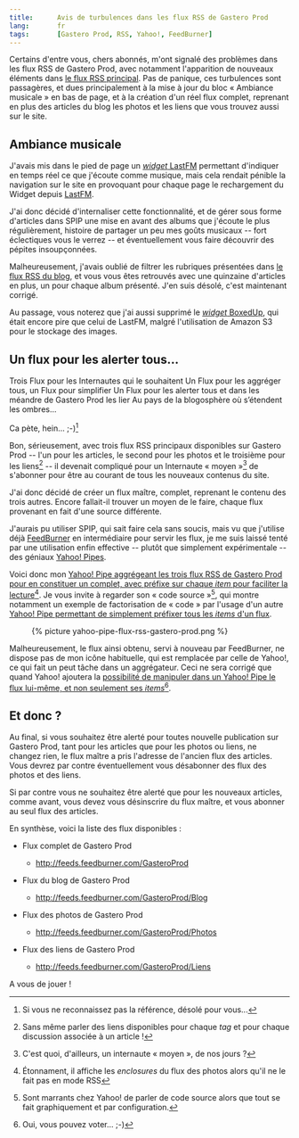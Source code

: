 ```yaml
--- 
title:      Avis de turbulences dans les flux RSS de Gastero Prod 
lang:       fr 
tags:       [Gastero Prod, RSS, Yahoo!, FeedBurner]
---
```


Certains d'entre vous, chers abonnés, m'ont signalé des problèmes dans les flux RSS de Gastero Prod, avec notamment l'apparition de nouveaux éléments dans [le flux RSS principal](http://feeds.feedburner.com/GasteroProd). Pas de panique, ces turbulences sont passagères, et dues principalement à la mise à jour du bloc « Ambiance musicale » en bas de page, et à la création d'un réel flux complet, reprenant en plus des articles du blog les photos et les liens que vous trouvez aussi sur le site.



## Ambiance musicale


J'avais mis dans le pied de page un [*widget* LastFM](http://www.lastfm.fr/widgets/) permettant d'indiquer en temps réel ce que j'écoute comme musique, mais cela rendait pénible la navigation sur le site en provoquant pour chaque page le rechargement du Widget depuis [LastFM](http://www.lastfm.fr/).

J'ai donc décidé d'internaliser cette fonctionnalité, et de gérer sous forme d'articles dans SPIP une mise en avant des albums que j'écoute le plus régulièrement, histoire de partager un peu mes goûts musicaux -- fort éclectiques vous le verrez -- et éventuellement vous faire découvrir des pépites insoupçonnées.

Malheureusement, j'avais oublié de filtrer les rubriques présentées dans [le flux RSS du blog](http://feeds.feedburner.com/GasteroProd/Blog), et vous vous êtes retrouvés avec une quinzaine d'articles en plus, un pour chaque album présenté. J'en suis désolé, c'est maintenant corrigé.

Au passage, vous noterez que j'ai aussi supprimé le [*widget* BoxedUp](http://www.boxedup.com/get/widgetstart), qui était encore pire que celui de LastFM, malgré l'utilisation de Amazon S3 pour le stockage des images.

## Un flux pour les alerter tous...


<poesie>
Trois Flux pour les Internautes qui le souhaitent
Un Flux pour les aggréger tous, un Flux pour simplifier
Un Flux pour les alerter tous et dans les méandre de Gastero Prod les lier
Au pays de la blogosphère où s’étendent les ombres...
</poesie>

Ca pète, hein... ;-)[^1]

Bon, sérieusement, avec trois flux RSS principaux disponibles sur Gastero Prod -- l'un pour les articles, le second pour les photos et le troisième pour les liens[^2] -- il devenait compliqué pour un Internaute « moyen »[^3] de s'abonner pour être au courant de tous les nouveaux contenus du site.

J'ai donc décidé de créer un flux maître, complet, reprenant le contenu des trois autres. Encore fallait-il trouver un moyen de le faire, chaque flux provenant en fait d'une source différente.

J'aurais pu utiliser SPIP, qui sait faire cela sans soucis, mais vu que j'utilise déjà [FeedBurner](http://www.feedburner.com) en intermédiaire pour servir les flux, je me suis laissé tenté par une utilisation enfin effective -- plutôt que simplement expérimentale -- des géniaux [Yahoo! Pipes](http://pipes.yahoo.com/).

Voici donc mon [Yahoo! Pipe aggrégeant les trois flux RSS de Gastero Prod pour en constituer un complet, avec préfixe sur chaque *item* pour faciliter la lecture](http://pipes.yahoo.com/nicolashoizey/gasteroprod)[^4]. Je vous invite à regarder son « code source »[^5], qui montre notamment un exemple de factorisation de « code » par l'usage d'un autre [Yahoo! Pipe permettant de simplement préfixer tous les *items* d'un flux](http://pipes.yahoo.com/nicolashoizey/feeditemprefix).

<figure>
  {% picture yahoo-pipe-flux-rss-gastero-prod.png %}
</figure>


Malheureusement, le flux ainsi obtenu, servi à nouveau par FeedBurner, ne dispose pas de mon icône habituelle, qui est remplacée par celle de Yahoo!, ce qui fait un peut tâche dans un aggrégateur. Ceci ne sera corrigé que quand Yahoo! ajoutera la [possibilité de manipuler dans un Yahoo! Pipe le flux lui-même, et non seulement ses *items*](http://suggestions.yahoo.com/detail/?prop=Pipes&fid=73084)[^6].

## Et donc ?


Au final, si vous souhaitez être alerté pour toutes nouvelle publication sur Gastero Prod, tant pour les articles que pour les photos ou liens, ne changez rien, le flux maître a pris l'adresse de l'ancien flux des articles. Vous devrez par contre éventuellement vous désabonner des flux des photos et des liens.

Si par contre vous ne souhaitez être alerté que pour les nouveaux articles, comme avant, vous devez vous désinscrire du flux maître, et vous abonner au seul flux des articles.

En synthèse, voici la liste des flux disponibles :

- Flux complet de Gastero Prod
    - <http://feeds.feedburner.com/GasteroProd>

- Flux du blog de Gastero Prod
    - <http://feeds.feedburner.com/GasteroProd/Blog>

- Flux des photos de Gastero Prod
    - <http://feeds.feedburner.com/GasteroProd/Photos>

- Flux des liens de Gastero Prod
    - <http://feeds.feedburner.com/GasteroProd/Liens>

A vous de jouer !


[^1]: Si vous ne reconnaissez pas la référence, désolé pour vous...

[^2]: Sans même parler des liens disponibles pour chaque *tag* et pour chaque discussion associée à un article !

[^3]: C'est quoi, d'ailleurs, un internaute « moyen », de nos jours ?

[^4]: Étonnament, il affiche les *enclosures* du flux des photos alors qu'il ne le fait pas en mode RSS

[^5]: Sont marrants chez Yahoo! de parler de code source alors que tout se fait graphiquement et par configuration.

[^6]: Oui, vous pouvez voter... ;-)

